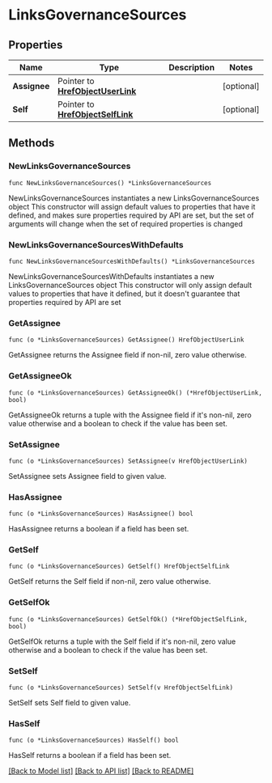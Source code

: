 # LinksGovernanceSources

## Properties

Name | Type | Description | Notes
------------ | ------------- | ------------- | -------------
**Assignee** | Pointer to [**HrefObjectUserLink**](HrefObjectUserLink.md) |  | [optional] 
**Self** | Pointer to [**HrefObjectSelfLink**](HrefObjectSelfLink.md) |  | [optional] 

## Methods

### NewLinksGovernanceSources

`func NewLinksGovernanceSources() *LinksGovernanceSources`

NewLinksGovernanceSources instantiates a new LinksGovernanceSources object
This constructor will assign default values to properties that have it defined,
and makes sure properties required by API are set, but the set of arguments
will change when the set of required properties is changed

### NewLinksGovernanceSourcesWithDefaults

`func NewLinksGovernanceSourcesWithDefaults() *LinksGovernanceSources`

NewLinksGovernanceSourcesWithDefaults instantiates a new LinksGovernanceSources object
This constructor will only assign default values to properties that have it defined,
but it doesn't guarantee that properties required by API are set

### GetAssignee

`func (o *LinksGovernanceSources) GetAssignee() HrefObjectUserLink`

GetAssignee returns the Assignee field if non-nil, zero value otherwise.

### GetAssigneeOk

`func (o *LinksGovernanceSources) GetAssigneeOk() (*HrefObjectUserLink, bool)`

GetAssigneeOk returns a tuple with the Assignee field if it's non-nil, zero value otherwise
and a boolean to check if the value has been set.

### SetAssignee

`func (o *LinksGovernanceSources) SetAssignee(v HrefObjectUserLink)`

SetAssignee sets Assignee field to given value.

### HasAssignee

`func (o *LinksGovernanceSources) HasAssignee() bool`

HasAssignee returns a boolean if a field has been set.

### GetSelf

`func (o *LinksGovernanceSources) GetSelf() HrefObjectSelfLink`

GetSelf returns the Self field if non-nil, zero value otherwise.

### GetSelfOk

`func (o *LinksGovernanceSources) GetSelfOk() (*HrefObjectSelfLink, bool)`

GetSelfOk returns a tuple with the Self field if it's non-nil, zero value otherwise
and a boolean to check if the value has been set.

### SetSelf

`func (o *LinksGovernanceSources) SetSelf(v HrefObjectSelfLink)`

SetSelf sets Self field to given value.

### HasSelf

`func (o *LinksGovernanceSources) HasSelf() bool`

HasSelf returns a boolean if a field has been set.


[[Back to Model list]](../README.md#documentation-for-models) [[Back to API list]](../README.md#documentation-for-api-endpoints) [[Back to README]](../README.md)



